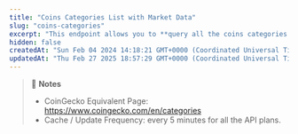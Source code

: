 ```yaml
---
title: "Coins Categories List with Market Data"
slug: "coins-categories"
excerpt: "This endpoint allows you to **query all the coins categories with market data (market cap, volume, ...) on CoinGecko**"
hidden: false
createdAt: "Sun Feb 04 2024 14:18:21 GMT+0000 (Coordinated Universal Time)"
updatedAt: "Thu Feb 27 2025 18:57:29 GMT+0000 (Coordinated Universal Time)"
---
```

> 📘 **Notes**
> 
> - CoinGecko Equivalent Page: <https://www.coingecko.com/en/categories>
> - Cache / Update Frequency: every 5 minutes for all the API plans.

